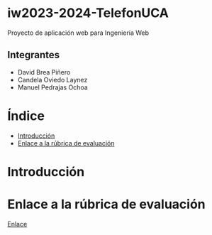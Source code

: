 # iw2023-2024-TelefonUCA
Proyecto de aplicación web para Ingeniería Web

## Integrantes
- David Brea Piñero
- Candela Oviedo Laynez
- Manuel Pedrajas Ochoa

# Índice
- [Introducción](#intro)
- [Enlace a la rúbrica de evaluación](#evaluation_link)


<div id='intro'/>
  
# Introducción

  
<div id='evaluation_link'/>
  
# Enlace a la rúbrica de evaluación
[Enlace]([https://docs.google.com/spreadsheets/d/1VQGEs_qNf-XY2jb1XwjVrr3ApGdyAUA6_ahjDb5SOhA/edit#gid=865666691](https://docs.google.com/spreadsheets/d/1JBWyj9lHl0Czf2S-bU1ll7ablr2YQMVIaGH833Cfq1U/edit#gid=952390822)https://docs.google.com/spreadsheets/d/1JBWyj9lHl0Czf2S-bU1ll7ablr2YQMVIaGH833Cfq1U/edit#gid=952390822)
